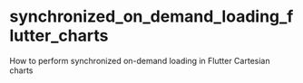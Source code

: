 # synchronized_on_demand_loading_flutter_charts
How to perform synchronized on-demand loading in Flutter Cartesian charts

